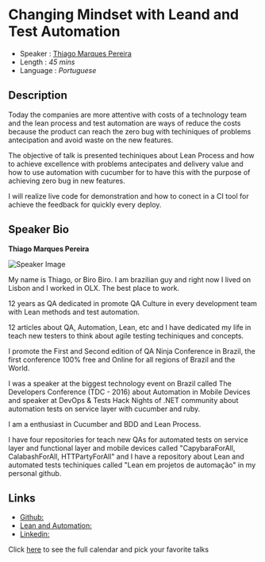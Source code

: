 Changing Mindset with Leand and Test Automation
========================

* Speaker   : [Thiago Marques Pereira](https://pixels.camp/thiagomarquessp)
* Length    : *45 mins*
* Language  : *Portuguese*

Description
-----------

Today the companies are more attentive with costs of a technology team and the lean process and test automation are ways of reduce the costs because the product can reach the zero bug with techiniques of problems antecipation and avoid waste on the new features.

The objective of talk is presented techiniques about Lean Process and how to achieve excellence with problems antecipates and delivery value and how to use automation with cucumber for to have this with the purpose of achieving zero bug in new features.

I will realize live code for demonstration and how to conect in a CI tool for achieve the feedback for quickly every deploy.

Speaker Bio
-----------

**Thiago Marques Pereira**

![Speaker Image](https://media.licdn.com/mpr/mpr/shrinknp_400_400/AAEAAQAAAAAAAA2qAAAAJGYyMzE5MjdhLWQ1MDAtNDE1Zi1hOGY0LWY3OTgxMWNjNmM3OA.jpg)

My name is Thiago, or Biro Biro. I am brazilian guy and right now I lived on Lisbon and I worked in OLX. The best place to work. 

12 years as QA dedicated in promote QA Culture in every development team with Lean methods and test automation.

12 articles about QA, Automation, Lean, etc and I have dedicated my life in teach new testers to think about agile testing techiniques and concepts. 

I promote the First and Second edition of QA Ninja Conference in Brazil, the first conference 100% free and Online for all regions of Brazil and the World. 

I was a speaker at the biggest technology event on Brazil called The Developers Conference (TDC - 2016) about Automation in Mobile Devices and speaker at DevOps & Tests Hack Nights of .NET community about automation tests on service layer with cucumber and ruby.

I am a enthusiast in Cucumber and BDD and Lean Process.

I have four repositories for teach new QAs for automated tests on service layer and functional layer and mobile devices called "CapybaraForAll, CalabashForAll, HTTPartyForAll" and I have a repository about Lean and automated tests techiniques called "Lean em projetos de automação" in my personal github.

Links
-----

* [Github:](http://github.com/thiagomarquessp)
* [Lean and Automation:](https://github.com/thiagomarquessp/lean-em-projetos-automacao)
* [Linkedin:](https://www.linkedin.com/in/thiago-m-pereira-3a315133/)

Click [here][1] to see the full calendar and pick your favorite talks

[1]: https://pixels.camp/schedule/
